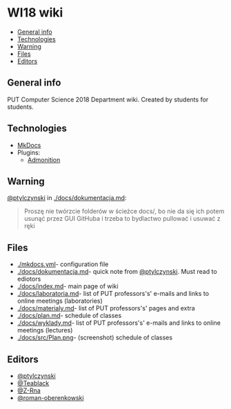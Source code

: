 # WI18 wiki
* [General info](#general-info)
* [Technologies](#technologies)
* [Warning](#warning)
* [Files](#files)
* [Editors](#editors)

## General info
PUT Computer Science 2018 Department wiki. Created by students for students.

## Technologies
* [MkDocs](https://www.mkdocs.org/user-guide/writing-your-docs/)
* Plugins:
  * [Admonition](https://python-markdown.github.io/extensions/admonition/)

## Warning
[@ptylczynski](https://github.com/ptylczynski) in [./docs/dokumentacja.md](https://github.com/PUT-WI-18/wi18-wiki/blob/master/docs/dokumentacja.md):
> Proszę nie twórzcie folderów w ścieżce docs/, bo nie da się ich potem usunąć przez GUI GitHuba i trzeba to bydlactwo pullować i usuwać z ręki

## Files
* [./mkdocs.yml](https://github.com/PUT-WI-18/wi18-wiki/blob/master/mkdocs.yml)- configuration file
* [./docs/dokumentacja.md](https://github.com/PUT-WI-18/wi18-wiki/blob/master/docs/dokumentacja.md)- quick note from [@ptylczynski](https://github.com/ptylczynski). Must read to ediotors
* [./docs/index.md](https://github.com/PUT-WI-18/wi18-wiki/blob/master/docs/index.md)- main page of wiki
* [./docs/laboratoria.md](https://github.com/PUT-WI-18/wi18-wiki/blob/master/docs/laboratoria.md)- list of PUT professors's' e-mails and links to online meetings (laboratories)
* [./docs/materialy.md](https://github.com/PUT-WI-18/wi18-wiki/blob/master/docs/materialy.md)- list of PUT professors's' pages and extra 
* [./docs/plan.md](https://github.com/PUT-WI-18/wi18-wiki/blob/master/docs/plan.md)- schedule of classes
* [./docs/wyklady.md](https://github.com/PUT-WI-18/wi18-wiki/blob/master/docs/wyklady.md)- list of PUT professors's' e-mails and links to online meetings (lectures)
* [./docs/src/Plan.png](https://github.com/PUT-WI-18/wi18-wiki/blob/master/docs/src/Plan.png)- (screenshot) schedule of classes

## Editors
* [@ptylczynski](https://github.com/ptylczynski)
* [@Teablack](https://github.com/Teablack)
* [@Z-Rna](https://github.com/Z-Rna)
* [@roman-oberenkowski](https://github.com/roman-oberenkowski)
